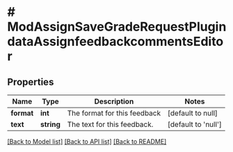 # # ModAssignSaveGradeRequestPlugindataAssignfeedbackcommentsEditor

## Properties

Name | Type | Description | Notes
------------ | ------------- | ------------- | -------------
**format** | **int** | The format for this feedback | [default to null]
**text** | **string** | The text for this feedback. | [default to 'null']

[[Back to Model list]](../../README.md#models) [[Back to API list]](../../README.md#endpoints) [[Back to README]](../../README.md)
